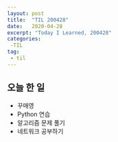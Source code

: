 ```yaml
---
layout: post
title:  "TIL 200428"
date:   2020-04-28
excerpt: "Today I Learned, 200428"
categories: 
 -TIL
tag:
 - til
---
```

## 오늘 한 일

* 꾸매영
* Python 연습
* 알고리즘 문제 풀기
* 네트워크 공부하기